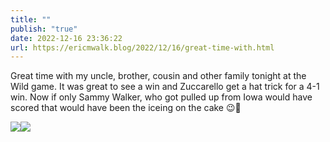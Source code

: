 ```yaml
---
title: ""
publish: "true"
date: 2022-12-16 23:36:22
url: https://ericmwalk.blog/2022/12/16/great-time-with.html
---
```

Great time with my uncle, brother, cousin and other family tonight at the Wild game. It was great to see a win and Zuccarello get a hat trick for a 4-1 win. Now if only Sammy Walker, who got pulled up from Iowa would have scored that would have been the iceing on the cake 😉🏒


![](https://ericmwalk.blog/uploads/2022/4c468b1918.jpg)![](https://ericmwalk.blog/uploads/2022/ca4e12a881.jpg)